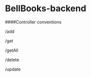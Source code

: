 # BellBooks-backend

####Controller conventions

/add<entity>

/get<entity>

/getAll<entity>

/delete<entity>

/update<entity>
